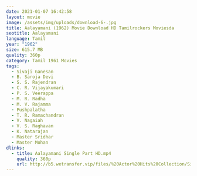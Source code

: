 ```yaml
---
date: 2021-01-07 16:42:58
layout: movie
image: /assets/img/uploads/download-6-.jpg
title: Aalayamani (1962) Movie Download HD Tamilrockers Moviesda
seotitle: Aalayamani
language: Tamil
year: "1962"
size: 615.7 MB
quality: 360p
category: Tamil 1961 Movies
tags:
  - Sivaji Ganesan
  - B. Saroja Devi
  - S. S. Rajendran
  - C. R. Vijayakumari
  - P. S. Veerappa
  - M. R. Radha
  - M. V. Rajamma
  - Pushpalatha
  - T. R. Ramachandran
  - V. Nagaiah
  - V. S. Raghavan
  - K. Natarajan
  - Master Sridhar
  - Master Mohan
dlinks:
  - title: Aalayamani Single Part HD.mp4
    quality: 360p
    url: http://b5.wetransfer.vip/files/%20Actor%20Hits%20Collection/Sivaji%20Movies%20Collections/Aalayamani%20(1962)/Aalayamani%20%20Single%20Part%20HD.mp4
---
```

